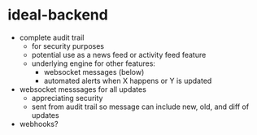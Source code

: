 # ideal-backend

- complete audit trail
  - for security purposes
  - potential use as a news feed or activity feed feature
  - underlying engine for other features:
    - websocket messages (below)
    - automated alerts when X happens or Y is updated
- websocket messsages for all updates
  - appreciating security
  - sent from audit trail so message can include new, old, and diff of updates
- webhooks?

